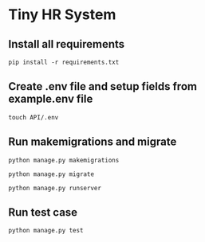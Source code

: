 # Tiny HR System


## Install all requirements

``` pip install -r requirements.txt ```



## Create .env file and setup fields from example.env file

``` touch API/.env ```


## Run makemigrations and migrate

``` python manage.py makemigrations ```

``` python manage.py migrate ```

``` python manage.py runserver ```


## Run test case

``` python manage.py test ```








